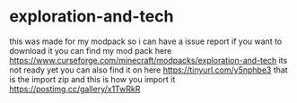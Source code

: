 # exploration-and-tech
this was made for my modpack so i can have a issue report if you want to download it 
you can find my mod pack here https://www.curseforge.com/minecraft/modpacks/exploration-and-tech its not ready yet
you can also find it on here https://tinyurl.com/y5nphbe3 that is the import zip and this is how you import it https://postimg.cc/gallery/x1TwRkR
